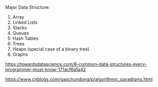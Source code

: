 Major Data Structure:
1. Array<br>
2. Linked Lists<br>
3. Stacks<br>
4. Queues<br>
5. Hash Tables<br>
6. Trees<br>
7. Heaps (special case of a binary tree)<br>
8. Graphs<br>

https://towardsdatascience.com/8-common-data-structures-every-programmer-must-know-171acf6a1a42

https://www.cnblogs.com/gaochundong/p/algorithmic_paradigms.html